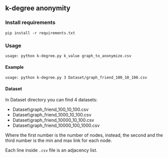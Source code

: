 ## k-degree anonymity
### Install requirements
```
pip install -r requirements.txt
```

### Usage
```
usage: python k-degree.py k_value graph_to_anonymize.csv
```
#### Example
```
usage: python k-degree.py 3 Dataset/graph_friend_100_10_100.csv
```

#### Dataset
In Dataset directory you can find 4 datasets:

- Dataset\graph_friend_100_10_100.csv
- Dataset\graph_friend_1000_10_100.csv
- Dataset\graph_friend_10000_10_100.csv
- Dataset\graph_friend_10000_100_1000.csv

Where the first number is the number of nodes, instead, the second and the third number is the min and max link for each node.

Each line inside `.csv` file is an adjacency list. 